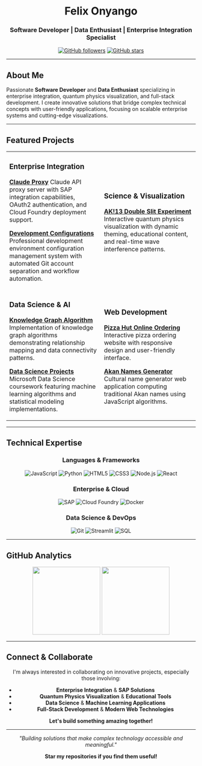 <div align="center">

# Felix Onyango
### Software Developer | Data Enthusiast | Enterprise Integration Specialist

[![GitHub followers](https://img.shields.io/github/followers/Jaloch-glitch?label=Follow&style=social)](https://github.com/Jaloch-glitch)
[![GitHub stars](https://img.shields.io/github/stars/Jaloch-glitch?label=Stars&style=social)](https://github.com/Jaloch-glitch)

</div>

---

## About Me

Passionate **Software Developer** and **Data Enthusiast** specializing in enterprise integration, quantum physics visualization, and full-stack development. I create innovative solutions that bridge complex technical concepts with user-friendly applications, focusing on scalable enterprise systems and cutting-edge visualizations.

---

## Featured Projects

<table>
<tr>
<td width="50%">

### Enterprise Integration
**[Claude Proxy](https://github.com/Jaloch-glitch/claude_proxy)**
Claude API proxy server with SAP integration capabilities, OAuth2 authentication, and Cloud Foundry deployment support.

**[Development Configurations](https://github.com/Jaloch-glitch/my-dev-configurations)**
Professional development environment configuration management system with automated Git account separation and workflow automation.

</td>
<td width="50%">

### Science & Visualization
**[AK!13 Double Slit Experiment](https://github.com/Jaloch-glitch/ak13-double-slit-experiment)**
Interactive quantum physics visualization with dynamic theming, educational content, and real-time wave interference patterns.

</td>
</tr>
<tr>
<td width="50%">

### Data Science & AI
**[Knowledge Graph Algorithm](https://github.com/Jaloch-glitch/knowlege_graph_algorithm)**
Implementation of knowledge graph algorithms demonstrating relationship mapping and data connectivity patterns.

**[Data Science Projects](https://github.com/Jaloch-glitch/datascience)**
Microsoft Data Science coursework featuring machine learning algorithms and statistical modeling implementations.

</td>
<td width="50%">

### Web Development
**[Pizza Hut Online Ordering](https://github.com/Jaloch-glitch/pizzahut)**
Interactive pizza ordering website with responsive design and user-friendly interface.

**[Akan Names Generator](https://github.com/Jaloch-glitch/Akan-Names)**
Cultural name generator web application computing traditional Akan names using JavaScript algorithms.

</td>
</tr>
</table>

---

## Technical Expertise

<div align="center">

### Languages & Frameworks
![JavaScript](https://img.shields.io/badge/-JavaScript-F7DF1E?style=flat-square&logo=javascript&logoColor=black)
![Python](https://img.shields.io/badge/-Python-3776AB?style=flat-square&logo=python&logoColor=white)
![HTML5](https://img.shields.io/badge/-HTML5-E34F26?style=flat-square&logo=html5&logoColor=white)
![CSS3](https://img.shields.io/badge/-CSS3-1572B6?style=flat-square&logo=css3&logoColor=white)
![Node.js](https://img.shields.io/badge/-Node.js-339933?style=flat-square&logo=node.js&logoColor=white)
![React](https://img.shields.io/badge/-React-61DAFB?style=flat-square&logo=react&logoColor=black)

### Enterprise & Cloud
![SAP](https://img.shields.io/badge/-SAP-0FAAFF?style=flat-square&logo=sap&logoColor=white)
![Cloud Foundry](https://img.shields.io/badge/-Cloud%20Foundry-0C9ED5?style=flat-square&logo=cloudfoundry&logoColor=white)
![Docker](https://img.shields.io/badge/-Docker-2496ED?style=flat-square&logo=docker&logoColor=white)

### Data Science & DevOps
![Git](https://img.shields.io/badge/-Git-F05032?style=flat-square&logo=git&logoColor=white)
![Streamlit](https://img.shields.io/badge/-Streamlit-FF4B4B?style=flat-square&logo=streamlit&logoColor=white)
![SQL](https://img.shields.io/badge/-SQL-4479A1?style=flat-square&logo=mysql&logoColor=white)

</div>

---

## GitHub Analytics

<div align="center">
  <img height="180em" src="https://github-readme-stats.vercel.app/api?username=Jaloch-glitch&show_icons=true&theme=github_dark&include_all_commits=true&count_private=true"/>
  <img height="180em" src="https://github-readme-stats.vercel.app/api/top-langs/?username=Jaloch-glitch&layout=compact&theme=github_dark"/>
</div>

---

## Connect & Collaborate

<div align="center">

I'm always interested in collaborating on innovative projects, especially those involving:
- **Enterprise Integration** & **SAP Solutions**
- **Quantum Physics Visualization** & **Educational Tools**
- **Data Science** & **Machine Learning Applications**
- **Full-Stack Development** & **Modern Web Technologies**

**Let's build something amazing together!**

</div>

---

<div align="center">

*"Building solutions that make complex technology accessible and meaningful."*

**Star my repositories if you find them useful!**

</div>